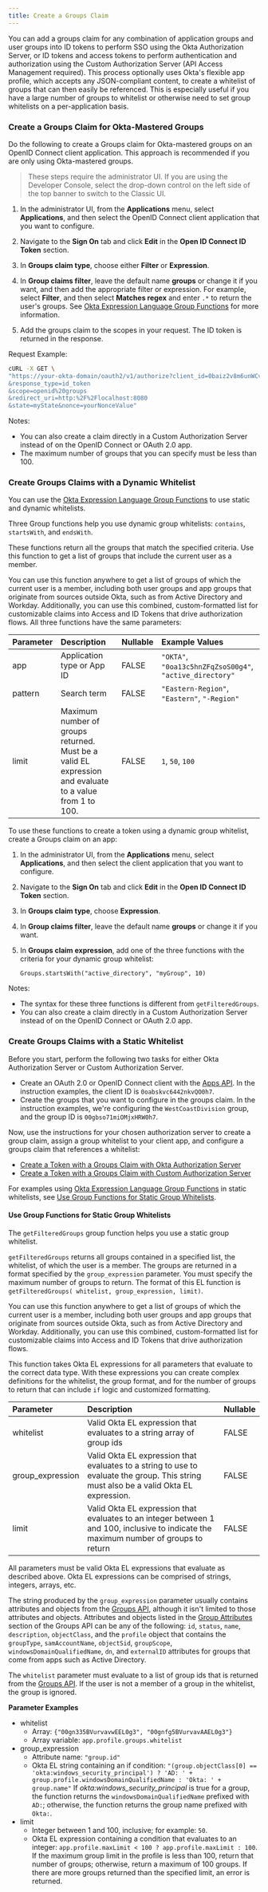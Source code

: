```yaml
---
title: Create a Groups Claim
---
```


You can add a groups claim for any combination of application groups and user groups into ID tokens to perform SSO using the Okta Authorization Server, or ID tokens and access tokens to perform authentication and authorization using the Custom Authorization Server (API Access Management required). This process optionally uses Okta's flexible app profile, which accepts any JSON-compliant content, to create a whitelist of groups that can then easily be referenced. This is especially useful if you have a large number of groups to whitelist or otherwise need to set group whitelists on a per-application basis.

### Create a Groups Claim for Okta-Mastered Groups
Do the following to create a Groups claim for Okta-mastered groups on an OpenID Connect client application. This approach is recommended if you are only using Okta-mastered groups.

>These steps require the administrator UI. If you are using the Developer Console, select the drop-down control on the left side of the top banner to switch to the Classic UI.

1. In the administrator UI, from the **Applications** menu, select **Applications**, and then select the OpenID Connect client application that you want to configure.

2. Navigate to the **Sign On** tab and click **Edit** in the **Open ID Connect ID Token** section.

3. In **Groups claim type**, choose either **Filter** or **Expression**.

4. In **Group claims filter**, leave the default name **groups** or change it if you want, and then add the appropriate filter or expression. For example, select **Filter**, and then select **Matches regex** and enter `.*` to return the user's groups. See [Okta Expression Language Group Functions](/docs/reference/okta-expression-language/#group-functions) for more information.

5. Add the groups claim to the scopes in your request. The ID token is returned in the response.

Request Example:
```bash
cURL -X GET \
"https://your-okta-domain/oauth2/v1/authorize?client_id=0baiz2v8m6unWCvXM0h7
&response_type=id_token
&scope=openid%20groups
&redirect_uri=http:%2F%2Flocalhost:8080
&state=myState&nonce=yourNonceValue"
```

Notes:
* You can also create a claim directly in a Custom Authorization Server instead of on the OpenID Connect or OAuth 2.0 app.
* The maximum number of groups that you can specify must be less than 100.

### Create Groups Claims with a Dynamic Whitelist

You can use the [Okta Expression Language Group Functions](/docs/reference/okta-expression-language/#group-functions) to use static and dynamic whitelists.

Three Group functions help you use dynamic group whitelists:  `contains`, `startsWith`, and `endsWith`.

These functions return all the groups that match the specified criteria. Use this function to get a list of groups that include the current user as a member.

You can use this function anywhere to get a list of groups of which the current user is a member, including both user groups and app groups that originate from sources outside Okta, such as from Active Directory and Workday. Additionally, you can use this combined, custom-formatted list for customizable claims into Access and ID Tokens that drive authorization flows. All three functions have the same parameters:

| Parameter      | Description                                                                                             | Nullable    | Example Values                                           |
| :------------- | :--------------                                                                                         | :---------- | :---------------------                                   |
| app            | Application type or App ID                                                                              | FALSE       | `"OKTA"`, `"0oa13c5hnZFqZsoS00g4"`, `"active_directory"` |
| pattern        | Search term                                                                                             | FALSE       | `"Eastern-Region"`, `"Eastern"`, `"-Region"`             |
| limit          | Maximum number of groups returned. Must be a valid EL expression and evaluate to a value from 1 to 100. | FALSE       | `1`, `50`, `100`                                         |

To use these functions to create a token using a dynamic group whitelist, create a Groups claim on an app:

1. In the administrator UI, from the **Applications** menu, select **Applications**, and then select the client application that you want to configure.

2. Navigate to the **Sign On** tab and click **Edit** in the **Open ID Connect ID Token** section.

3. In **Groups claim type**, choose **Expression**.

4. In **Group claims filter**, leave the default name **groups** or change it if you want.

5. In **Groups claim expression**, add one of the three functions with the criteria for your dynamic group whitelist:

    `Groups.startsWith("active_directory", "myGroup", 10)`

  Notes:
  * The syntax for these three functions is different from `getFilteredGroups`.
  * You can also create a claim directly in a Custom Authorization Server instead of on the OpenID Connect or OAuth 2.0 app.

### Create Groups Claims with a Static Whitelist

Before you start, perform the following two tasks for either Okta Authorization Server or Custom Authorization Server.

 * Create an OAuth 2.0 or OpenID Connect client with the [Apps API](/docs/reference/api/apps/#request-example-8). In the instruction examples, the client ID is `0oabskvc6442nkvQO0h7`.
 * Create the groups that you want to configure in the groups claim. In the instruction examples, we're configuring the `WestCoastDivision` group, and the group ID is `00gbso71miOMjxHRW0h7`.

Now, use the instructions for your chosen authorization server to create a group claim, assign a group whitelist to your client app, and configure a groups claim that references a whitelist:

* [Create a Token with a Groups Claim with Okta Authorization Server](#create-a-token-with-a-groups-claim-okta-authorization-server)
* [Create a Token with a Groups Claim with Custom Authorization Server](#create-a-token-with-a-groups-claim-custom-authorization-server)

For examples using [Okta Expression Language Group Functions](/docs/reference/okta-expression-language/#group-functions) in static whitelists, see [Use Group Functions for Static Group Whitelists](#use-group-functions-for-static-group-whitelists).

#### Use Group Functions for Static Group Whitelists

The `getFilteredGroups` group function helps you use a static group whitelist.

`getFilteredGroups` returns all groups contained in a specified list, the whitelist, of which the user is a member. The groups are returned in a format specified by the `group_expression` parameter. You must specify the maximum number of groups to return. The format of this EL function is `getFilteredGroups( whitelist, group_expression, limit)`.

You can use this function anywhere to get a list of groups of which the current user is a member, including both user groups and app groups that originate from sources outside Okta, such as from Active Directory and Workday. Additionally, you can use this combined, custom-formatted list for customizable claims into Access and ID Tokens that drive authorization flows.

This function takes Okta EL expressions for all parameters that evaluate to the correct data type. With these expressions you can create complex definitions for the whitelist, the group format, and for the number of groups to return that can include `if` logic and customized formatting.

| Parameter          | Description                                                                                                                              | Nullable |
| :----------------- | :--------------------------------------------------------------------------------------------------------------------------------------- | :------- |
| whitelist          | Valid Okta EL expression that evaluates to a string array of group ids                                                                   | FALSE    |
| group_expression   | Valid Okta EL expression that evaluates to a string to use to evaluate the group. This string must also be a valid Okta EL expression.   | FALSE    |
| limit              | Valid Okta EL expression that evaluates to an integer between 1 and 100, inclusive to indicate the maximum number of groups to return    | FALSE    |

All parameters must be valid Okta EL expressions that evaluate as described above. Okta EL expressions can be comprised of strings, integers, arrays, etc.

The string produced by the `group_expression` parameter usually contains attributes and objects from the [Groups API](/docs/reference/api/groups/), although it isn't limited to those attributes and objects. Attributes and objects listed in the [Group Attributes](/docs/reference/api/groups/#group-attributes) section of the Groups API can be any of the following: `id`, `status`, `name`, `description`, `objectClass`, and the `profile` object that contains the `groupType`, `samAccountName`, `objectSid`, `groupScope`, `windowsDomainQualifiedName`, `dn`, and `externalID` attributes for groups that come from apps such as Active Directory.

The `whitelist` parameter must evaluate to a list of group ids that is returned from the [Groups API](/docs/reference/api/groups/). If the user is not a member of a group in the whitelist, the group is ignored.

**Parameter Examples**

* whitelist
  * Array: `{"00gn335BVurvavwEEL0g3", "00gnfg5BVurvavAAEL0g3"}`<br />
  * Array variable: `app.profile.groups.whitelist`
* group_expression
  * Attribute name: `"group.id"`
  * Okta EL string containing an if condition: `"(group.objectClass[0] == 'okta:windows_security_principal') ? 'AD: ' + group.profile.windowsDomainQualifiedName : 'Okta: ' + group.name"`
      If *okta:windows_security_principal* is true for
      a group, the function returns the `windowsDomainQualifiedName` prefixed with `AD:`; otherwise, the function returns the group name prefixed with `Okta:`.
* limit
   * Integer between 1 and 100, inclusive; for example: `50`.
   * Okta EL expression containing a condition that evaluates to an integer: `app.profile.maxLimit < 100 ? app.profile.maxLimit : 100`.
    If the maximum group limit in the profile is less than 100, return that number of groups; otherwise, return a maximum of 100 groups. If there are more groups returned than the specified limit, an error is returned.

<NextSectionLink/>    
